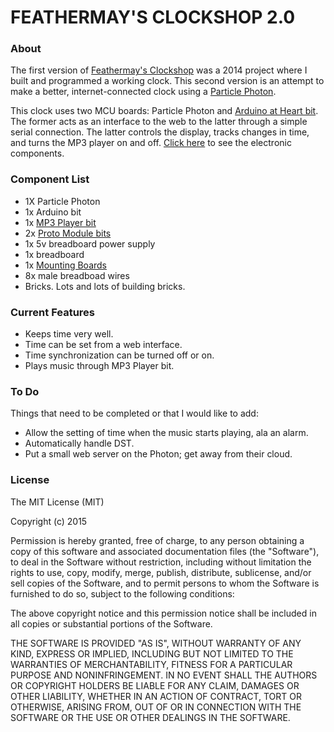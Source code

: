 # FEATHERMAY'S CLOCKSHOP 2.0

### About

The first version of [Feathermay's Clockshop](http://littlebits.cc/projects/feathermay-s-clock-shop) was a 2014 project where I built and programmed a working clock. This second version is an attempt to make a better, internet-connected clock using a [Particle Photon](https://docs.particle.io/guide/getting-started/intro/photon/).

This clock uses two MCU boards: Particle Photon and [Arduino at Heart bit](https://littlebits.cc/bits/arduino). The former acts as an interface to the web to the latter through a simple serial connection. The latter controls the display, tracks changes in time, and turns the MP3 player on and off. [Click here](https://raw.githubusercontent.com/andreburto/clockshop2/master/src/insides.jpg) to see the electronic components.

### Component List

* 1X Particle Photon
* 1x Arduino bit
* 1x [MP3 Player bit](https://littlebits.cc/bits/mp3-player)
* 2x [Proto Module bits](https://littlebits.cc/bits/proto)
* 1x 5v breadboard power supply
* 1x breadboard
* 1x [Mounting Boards](https://littlebits.cc/accessories/mounting-board)
* 8x male breadboad wires
* Bricks. Lots and lots of building bricks.

### Current Features

* Keeps time very well.
* Time can be set from a web interface.
* Time synchronization can be turned off or on.
* Plays music through MP3 Player bit.

### To Do

Things that need to be completed or that I would like to add:

* Allow the setting of time when the music starts playing, ala an alarm.
* Automatically handle DST.
* Put a small web server on the Photon; get away from their cloud.

### License

The MIT License (MIT)

Copyright (c) 2015

Permission is hereby granted, free of charge, to any person obtaining a copy
of this software and associated documentation files (the "Software"), to deal
in the Software without restriction, including without limitation the rights
to use, copy, modify, merge, publish, distribute, sublicense, and/or sell
copies of the Software, and to permit persons to whom the Software is
furnished to do so, subject to the following conditions:

The above copyright notice and this permission notice shall be included in all
copies or substantial portions of the Software.

THE SOFTWARE IS PROVIDED "AS IS", WITHOUT WARRANTY OF ANY KIND, EXPRESS OR
IMPLIED, INCLUDING BUT NOT LIMITED TO THE WARRANTIES OF MERCHANTABILITY,
FITNESS FOR A PARTICULAR PURPOSE AND NONINFRINGEMENT. IN NO EVENT SHALL THE
AUTHORS OR COPYRIGHT HOLDERS BE LIABLE FOR ANY CLAIM, DAMAGES OR OTHER
LIABILITY, WHETHER IN AN ACTION OF CONTRACT, TORT OR OTHERWISE, ARISING FROM,
OUT OF OR IN CONNECTION WITH THE SOFTWARE OR THE USE OR OTHER DEALINGS IN THE
SOFTWARE.